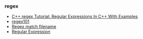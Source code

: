 ### regex
- [C++ regex Tutorial: Regular Expressions In C++ With Examples](https://www.softwaretestinghelp.com/regex-in-cpp/)
- [regex101](https://regex101.com/)
- [Regex match filename](https://linuxconfig.org/match-beginning-and-end-of-the-filename-using-meta-characters-and-regex)
- [Regular Expression](https://www.regextester.com/104048)